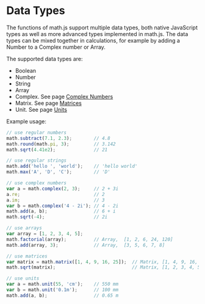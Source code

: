# Data Types

The functions of math.js support multiple data types, both native JavaScript
types as well as more advanced types implemented in math.js. The data types can
be mixed together in calculations, for example by adding a Number to a
Complex number or Array.

The supported data types are:

- Boolean
- Number
- String
- Array
- Complex. See page [Complex Numbers](complex_numbers.md)
- Matrix. See page [Matrices](matrices.md)
- Unit. See page [Units](units.md)

Example usage:

```js
// use regular numbers
math.subtract(7.1, 2.3);        // 4.8
math.round(math.pi, 3);         // 3.142
math.sqrt(4.41e2);              // 21

// use regular strings
math.add('hello ', 'world');    // 'hello world'
math.max('A', 'D', 'C');        // 'D'

// use complex numbers
var a = math.complex(2, 3);     // 2 + 3i
a.re;                           // 2
a.im;                           // 3
var b = math.complex('4 - 2i'); // 4 - 2i
math.add(a, b);                 // 6 + i
math.sqrt(-4);                  // 2i

// use arrays
var array = [1, 2, 3, 4, 5];
math.factorial(array);          // Array,  [1, 2, 6, 24, 120]
math.add(array, 3);             // Array,  [3, 5, 6, 7, 8]

// use matrices
var matrix = math.matrix([1, 4, 9, 16, 25]);  // Matrix, [1, 4, 9, 16, 25]
math.sqrt(matrix);                            // Matrix, [1, 2, 3, 4, 5]

// use units
var a = math.unit(55, 'cm');    // 550 mm
var b = math.unit('0.1m');      // 100 mm
math.add(a, b);                 // 0.65 m
```
